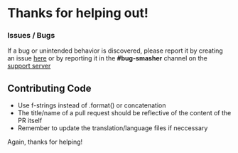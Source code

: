 # Thanks for helping out!

### Issues / Bugs
If a bug or unintended behavior is discovered, please report it by creating an issue [here](https://github.com/Iapetus-11/Villager-Bot/issues) or by reporting it in the **#bug-smasher** channel on the [support server](https://discord.gg/39DwwUV)

## Contributing Code
* Use f-strings instead of .format() or concatenation
* The title/name of a pull request should be reflective of the content of the PR itself
* Remember to update the translation/language files if neccessary

Again, thanks for helping!
